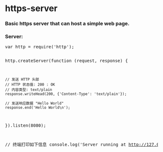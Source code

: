 https-server
============= 
<html>
<body>
<h3> Basic https server that can host a simple web page.</h3>
<h3>Server:</h3>
<pre class="prettyprint lang-js">
var http = require('http');

http.createServer(function (request, response) {

    // 发送 HTTP 头部 
    // HTTP 状态值: 200 : OK
    // 内容类型: text/plain
    response.writeHead(200, {'Content-Type': 'text/plain'});

    // 发送响应数据 "Hello World"
    response.end('Hello World\n');
}).listen(8080);

// 终端打印如下信息
console.log('Server running at http://127.0.0.1:8080/');
</pre>
</body>
</html> 
